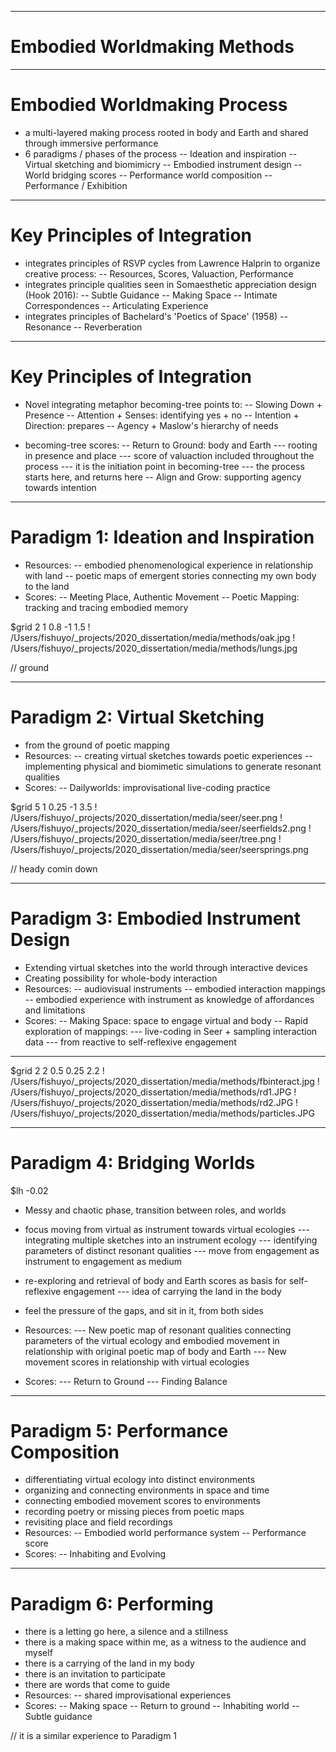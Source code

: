 ___
# Embodied Worldmaking Methods

___
# Embodied Worldmaking Process
- a multi-layered making process rooted in body and Earth and shared through immersive performance
- 6 paradigms / phases of the process
-- Ideation and inspiration
-- Virtual sketching and biomimicry
-- Embodied instrument design
-- World bridging scores
-- Performance world composition
-- Performance / Exhibition
___
# Key Principles of Integration
- integrates principles of RSVP cycles from Lawrence Halprin to organize creative process:
-- Resources, Scores, Valuaction, Performance
- integrates principle qualities seen in Somaesthetic appreciation design (Hook 2016):
-- Subtle Guidance
-- Making Space
-- Intimate Correspondences
-- Articulating Experience
- integrates principles of Bachelard's 'Poetics of Space' (1958)
-- Resonance
-- Reverberation

___
# Key Principles of Integration
- Novel integrating metaphor becoming-tree points to:
-- Slowing Down + Presence
-- Attention + Senses: identifying yes + no
-- Intention + Direction: prepares 
-- Agency + Maslow's hierarchy of needs

- becoming-tree scores:
-- Return to Ground: body and Earth
  --- rooting in presence and place
  --- score of valuaction included throughout the process
  --- it is the initiation point in becoming-tree
  --- the process starts here, and returns here 
-- Align and Grow: supporting agency towards intention 

___
# Paradigm 1: Ideation and Inspiration
- Resources:
-- embodied phenomenological experience in relationship with land
-- poetic maps of emergent stories connecting my own body to the land
- Scores:
-- Meeting Place, Authentic Movement
-- Poetic Mapping: tracking and tracing embodied memory

$grid 2 1 0.8 -1 1.5
! /Users/fishuyo/_projects/2020_dissertation/media/methods/oak.jpg
! /Users/fishuyo/_projects/2020_dissertation/media/methods/lungs.jpg

// ground  
  
___
# Paradigm 2: Virtual Sketching
- from the ground of poetic mapping
- Resources:
  -- creating virtual sketches towards poetic experiences
  -- implementing physical and biomimetic simulations to generate resonant qualities
- Scores:
  -- Dailyworlds: improvisational live-coding practice

$grid 5 1 0.25 -1 3.5
! /Users/fishuyo/_projects/2020_dissertation/media/seer/seer.png
! /Users/fishuyo/_projects/2020_dissertation/media/seer/seerfields2.png
! /Users/fishuyo/_projects/2020_dissertation/media/seer/tree.png
! /Users/fishuyo/_projects/2020_dissertation/media/seer/seersprings.png

// heady comin down

___
# Paradigm 3: Embodied Instrument Design
- Extending virtual sketches into the world through interactive devices
- Creating possibility for whole-body interaction
- Resources:
  -- audiovisual instruments
  -- embodied interaction mappings
  -- embodied experience with instrument as knowledge of affordances and limitations
- Scores:
  -- Making Space: space to engage virtual and body
  -- Rapid exploration of mappings: 
    --- live-coding in Seer + sampling interaction data
    --- from reactive to self-reflexive engagement

___
$grid 2 2 0.5 0.25 2.2
! /Users/fishuyo/_projects/2020_dissertation/media/methods/fbinteract.jpg
! /Users/fishuyo/_projects/2020_dissertation/media/methods/rd1.JPG
! /Users/fishuyo/_projects/2020_dissertation/media/methods/rd2.JPG
! /Users/fishuyo/_projects/2020_dissertation/media/methods/particles.JPG

___
# Paradigm 4: Bridging Worlds
$lh -0.02
- Messy and chaotic phase, transition between roles, and worlds
- focus moving from virtual as instrument towards virtual ecologies
  --- integrating multiple sketches into an instrument ecology
  --- identifying parameters of distinct resonant qualities
  --- move from engagement as instrument to engagement as medium
- re-exploring and retrieval of body and Earth scores as basis for self-reflexive engagement
  --- idea of carrying the land in the body
- feel the pressure of the gaps, and sit in it, from both sides

- Resources:
  --- New poetic map of resonant qualities connecting parameters of the virtual ecology and embodied movement in relationship with original poetic map of body and Earth
  --- New movement scores in relationship with virtual ecologies
- Scores:
  --- Return to Ground
  --- Finding Balance


___
# Paradigm 5: Performance Composition
- differentiating virtual ecology into distinct environments
- organizing and connecting environments in space and time
- connecting embodied movement scores to environments
- recording poetry or missing pieces from poetic maps
- revisiting place and field recordings
- Resources:
-- Embodied world performance system
-- Performance score
- Scores: 
-- Inhabiting and Evolving

___
# Paradigm 6: Performing
- there is a letting go here, a silence and a stillness
- there is a making space within me, as a witness to the audience and myself
- there is a carrying of the land in my body
- there is an invitation to participate
- there are words that come to guide
- Resources:
 -- shared improvisational experiences
- Scores:
 -- Making space
 -- Return to ground
 -- Inhabiting world
 -- Subtle guidance

// it is a similar experience to Paradigm 1
